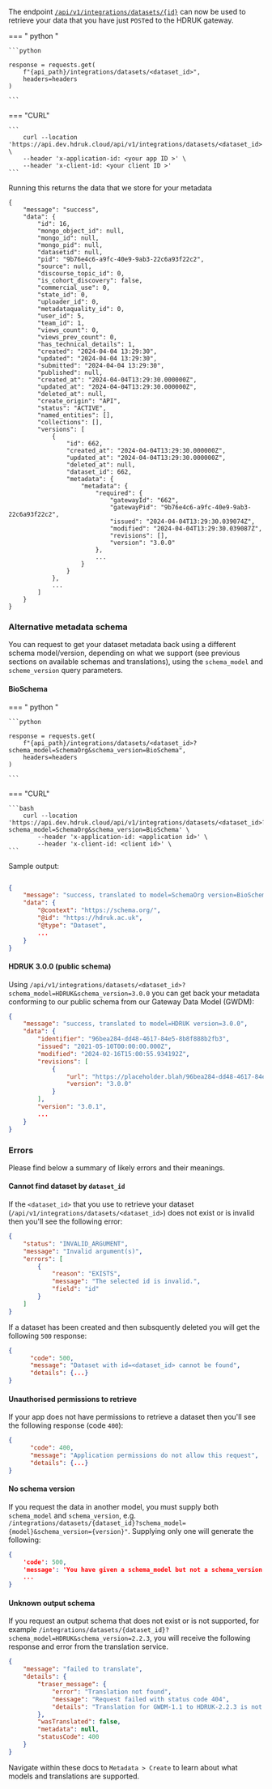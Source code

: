 The endpoint [`/api/v1/integrations/datasets/{id}`](https://api.dev.hdruk.cloud/api/documentation#/Datasets/fetch_datasets_integrations) can now be used to retrieve your data that you have just `POST`ed to the HDRUK gateway.

=== " python "

    ```python

    response = requests.get(
        f"{api_path}/integrations/datasets/<dataset_id>",
        headers=headers
    )

    ```

=== "CURL"

    ```
        curl --location 'https://api.dev.hdruk.cloud/api/v1/integrations/datasets/<dataset_id>' \
        --header 'x-application-id: <your app ID >' \
        --header 'x-client-id: <your client ID >'
    ```

Running this returns the data that we store for your metadata

```
{
    "message": "success",
    "data": {
        "id": 16,
        "mongo_object_id": null,
        "mongo_id": null,
        "mongo_pid": null,
        "datasetid": null,
        "pid": "9b76e4c6-a9fc-40e9-9ab3-22c6a93f22c2",
        "source": null,
        "discourse_topic_id": 0,
        "is_cohort_discovery": false,
        "commercial_use": 0,
        "state_id": 0,
        "uploader_id": 0,
        "metadataquality_id": 0,
        "user_id": 5,
        "team_id": 1,
        "views_count": 0,
        "views_prev_count": 0,
        "has_technical_details": 1,
        "created": "2024-04-04 13:29:30",
        "updated": "2024-04-04 13:29:30",
        "submitted": "2024-04-04 13:29:30",
        "published": null,
        "created_at": "2024-04-04T13:29:30.000000Z",
        "updated_at": "2024-04-04T13:29:30.000000Z",
        "deleted_at": null,
        "create_origin": "API",
        "status": "ACTIVE",
        "named_entities": [],
        "collections": [],
        "versions": [
            {
                "id": 662,
                "created_at": "2024-04-04T13:29:30.000000Z",
                "updated_at": "2024-04-04T13:29:30.000000Z",
                "deleted_at": null,
                "dataset_id": 662,
                "metadata": {
                    "metadata": {
                        "required": {
                            "gatewayId": "662",
                            "gatewayPid": "9b76e4c6-a9fc-40e9-9ab3-22c6a93f22c2",
                            "issued": "2024-04-04T13:29:30.039074Z",
                            "modified": "2024-04-04T13:29:30.039087Z",
                            "revisions": [],
                            "version": "3.0.0"
                        },
                        ...
                    }
                }
            },
            ...
        ]
    }
}
```

### Alternative metadata schema

You can request to get your dataset metadata back using a different schema model/version, depending on what we support (see previous sections on available schemas and translations), using the `schema_model` and `scheme_version` query parameters.

#### BioSchema

=== " python "

    ```python

    response = requests.get(
        f"{api_path}/integrations/datasets/<dataset_id>?schema_model=SchemaOrg&schema_version=BioSchema",
        headers=headers
    )

    ```

=== "CURL"

    ```bash
        curl --location 'https://api.dev.hdruk.cloud/api/v1/integrations/datasets/<dataset_id>?schema_model=SchemaOrg&schema_version=BioSchema' \
            --header 'x-application-id: <application id>' \
            --header 'x-client-id: <client id>' \
    ```

Sample output:

```json

{
    "message": "success, translated to model=SchemaOrg version=BioSchema",
    "data": {
        "@context": "https://schema.org/",
        "@id": "https://hdruk.ac.uk",
        "@type": "Dataset",
        ...
    }
}

```

#### HDRUK 3.0.0 (public schema)

Using `/api/v1/integrations/datasets/<dataset_id>?schema_model=HDRUK&schema_version=3.0.0` you can get back your metadata conforming to our public schema from our Gateway Data Model (GWDM):

```json
{
    "message": "success, translated to model=HDRUK version=3.0.0",
    "data": {
        "identifier": "96bea284-dd48-4617-84e5-8b8f888b2fb3",
        "issued": "2021-05-10T00:00:00.000Z",
        "modified": "2024-02-16T15:00:55.934192Z",
        "revisions": [
            {
                "url": "https://placeholder.blah/96bea284-dd48-4617-84e5-8b8f888b2fb3?version=3.0.0",
                "version": "3.0.0"
            }
        ],
        "version": "3.0.1",
        ...
    }
}
```

### Errors

Please find below a summary of likely errors and their meanings.

#### Cannot find dataset by `dataset_id`

If the `<dataset_id>` that you use to retrieve your dataset (`/api/v1/integrations/datasets/<dataset_id>`) does not exist or is invalid then you'll see the following error:

```json
{
    "status": "INVALID_ARGUMENT",
    "message": "Invalid argument(s)",
    "errors": [
        {
            "reason": "EXISTS",
            "message": "The selected id is invalid.",
            "field": "id"
        }
    ]
}
```

If a dataset has been created and then subsquently deleted you will get the following `500` response:

```json
{
      "code": 500,
      "message": "Dataset with id=<dataset_id> cannot be found",
      "details": {...}
}
```

#### Unauthorised permissions to retrieve

If your app does not have permissions to retrieve a dataset then you'll see the following response (code `400`):

```json
{
      "code": 400,
      "message": "Application permissions do not allow this request",
      "details": {...}
}
```

#### No schema version

If you request the data in another model, you must supply both `schema_model` and `schema_version`, e.g. `/integrations/datasets/{dataset_id}?schema_model={model}&schema_version={version}"`. Supplying only one will generate the following:

```json
{
    'code': 500,
    'message': 'You have given a schema_model but not a schema_version',
    ...
}
```

#### Unknown output schema

If you request an output schema that does not exist or is not supported, for example `/integrations/datasets/{dataset_id}?schema_model=HDRUK&schema_version=2.2.3`, you will receive the following response and error from the translation service.

```json
{
    "message": "failed to translate",
    "details": {
        "traser_message": {
            "error": "Translation not found",
            "message": "Request failed with status code 404",
            "details": "Translation for GWDM-1.1 to HDRUK-2.2.3 is not implemented"
        },
        "wasTranslated": false,
        "metadata": null,
        "statusCode": 400
    }
}
```
Navigate within these docs to `Metadata > Create` to learn about what models and translations are supported.
